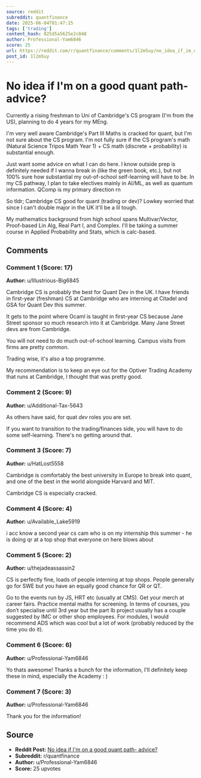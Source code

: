 ```yaml
---
source: reddit
subreddit: quantfinance
date: 2025-06-04T01:47:15
tags: ['trading']
content_hash: 025d5a5625e2c048
author: Professional-Yam6846
score: 25
url: https://reddit.com/r/quantfinance/comments/1l2m5uy/no_idea_if_im_on_a_good_quant_path_advice/
post_id: 1l2m5uy
---
```


# No idea if I'm on a good quant path- advice?

Currently a rising freshman to Uni of Cambridge's CS program (I'm from the US), planning to do 4 years for my MEng.

I'm very well aware Cambridge's Part III Maths is cracked for quant, but I'm not sure about the CS program. I'm not fully sure if the CS program's math (Natural Science Tripos Math Year 1) + CS math (discrete + probability) is substantial enough.

Just want some advice on what I can do here. I know outside prep is definitely needed if I wanna break in (like the green book, etc.), but not 100% sure how substantial my out-of-school self-learning will have to be. In my CS pathway, I plan to take electives mainly in AI/ML, as well as quantum information. QComp is my primary direction rn

So tldr; Cambridge CS good for quant (trading or dev)? Lowkey worried that since I can't double major in the UK it'll be a lil tough.

My mathematics background from high school spans Multivar/Vector, Proof-based Lin Alg, Real Part I, and Complex. I'll be taking a summer course in Applied Probability and Stats, which is calc-based.

## Comments

### Comment 1 (Score: 17)

**Author:** u/Illustrious-Big6845

Cambridge CS is probably the best for Quant Dev in the UK. I have friends in first-year (freshman) CS at Cambridge who are interning at Citadel and GSA for Quant Dev this summer. 

It gets to the point where Ocaml is taught in first-year CS because Jane Street sponsor so much research into it at Cambridge. Many Jane Street devs are from Cambridge.

You will not need to do much out-of-school learning. Campus visits from firms are pretty common.

Trading wise, it's also a top programme.

My recommendation is to keep an eye out for the Optiver Trading Academy that runs at Cambridge, I thought that was pretty good.

### Comment 2 (Score: 9)

**Author:** u/Additional-Tax-5643

As others have said, for quat *dev* roles you are set.

If you want to transition to the trading/finances side, you will have to do some self-learning. There's no getting around that.

### Comment 3 (Score: 7)

**Author:** u/HatLost5558

Cambridge is comfortably the best university in Europe to break into quant, and one of the best in the world alongside Harvard and MIT.

Cambridge CS is especially cracked.

### Comment 4 (Score: 4)

**Author:** u/Available_Lake5919

i acc know a second year cs cam who is on my internship this summer - he is doing qr at a top shop that everyone on here blows about

### Comment 5 (Score: 2)

**Author:** u/thejadeassassin2

CS is perfectly fine, loads of people interning at top shops. People generally go for SWE but you have an equally good chance for QR or QT.

Go to the events run by JS, HRT etc (usually at CMS). Get your merch at career fairs. Practice mental maths for screening. In terms of courses, you don’t specialise until 3rd year but the part Ib project usually has a couple suggested by IMC or other shop employees. For modules, I would recommend ADS which was cool but a lot of work (probably reduced by the time you do it).

### Comment 6 (Score: 6)

**Author:** u/Professional-Yam6846

Yo thats awesome! Thanks a bunch for the information, I'll definitely keep these in mind, especially the Academy : )

### Comment 7 (Score: 3)

**Author:** u/Professional-Yam6846

Thank you for the information!

## Source

- **Reddit Post:** [No idea if I'm on a good quant path- advice?](https://reddit.com/r/quantfinance/comments/1l2m5uy/no_idea_if_im_on_a_good_quant_path_advice/)
- **Subreddit:** r/quantfinance
- **Author:** u/Professional-Yam6846
- **Score:** 25 upvotes
